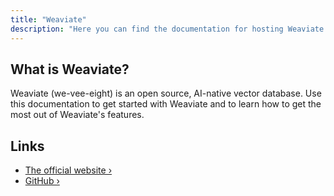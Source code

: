 ```yaml
---
title: "Weaviate"
description: "Here you can find the documentation for hosting Weaviate with Coolify."
---
```


<ZoomableImage src="/docs/images/services/weaviate.webp" />

## What is Weaviate?

Weaviate (we-vee-eight) is an open source, AI-native vector database. Use this documentation to get started with Weaviate and to learn how to get the most out of Weaviate's features.

## Links

- [The official website ›](https://weaviate.io/?utm_source=coolify.io)
- [GitHub ›](https://github.com/weaviate/weaviate?utm_source=coolify.io)
